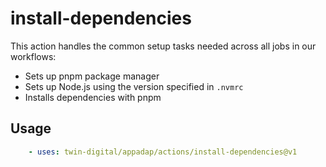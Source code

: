 # install-dependencies

This action handles the common setup tasks needed across all jobs in our workflows:

- Sets up pnpm package manager
- Sets up Node.js using the version specified in `.nvmrc`
- Installs dependencies with pnpm

## Usage

```yaml
    - uses: twin-digital/appadap/actions/install-dependencies@v1
```
